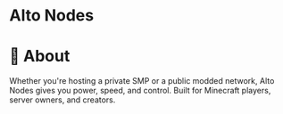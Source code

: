 # Alto Nodes

# 📝 About

Whether you're hosting a private SMP or a public modded network, Alto Nodes gives you power, speed, and control. 
Built for Minecraft players, server owners, and creators.
